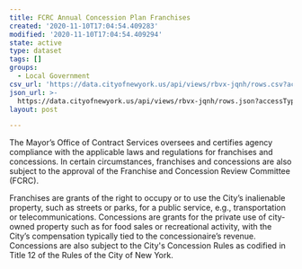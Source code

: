 ```yaml
---
title: FCRC Annual Concession Plan Franchises
created: '2020-11-10T17:04:54.409283'
modified: '2020-11-10T17:04:54.409294'
state: active
type: dataset
tags: []
groups:
  - Local Government
csv_url: 'https://data.cityofnewyork.us/api/views/rbvx-jqnh/rows.csv?accessType=DOWNLOAD'
json_url: >-
  https://data.cityofnewyork.us/api/views/rbvx-jqnh/rows.json?accessType=DOWNLOAD
layout: post

---
```

The Mayor’s Office of Contract Services oversees and certifies agency compliance with the applicable laws and regulations for franchises and concessions. In certain circumstances, franchises and concessions are also subject to the approval of the Franchise and Concession Review Committee (FCRC).

Franchises are grants of the right to occupy or to use the City’s inalienable property, such as streets or parks, for a public service, e.g., transportation or telecommunications.
Concessions are grants for the private use of city-owned property such as for food sales or recreational activity, with the City’s compensation typically tied to the concessionaire’s revenue. Concessions are also subject to the City's Concession Rules as codified in Title 12 of the Rules of the City of New York.
